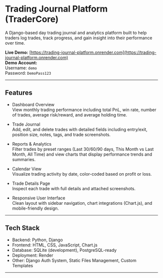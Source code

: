 # Trading Journal Platform (TraderCore)

A Django-based day trading journal and analytics platform built to help traders log trades, track progress, and gain insight into their performance over time.

**Live Demo:** [https://trading-journal-platform.onrender.com](https://trading-journal-platform.onrender.com)  
**Demo Account:**  
Username: `demo`  
Password: `DemoPass123`

---

## Features

- Dashboard Overview  
  View monthly trading performance including total PnL, win rate, number of trades, average risk/reward, and average holding time.

- Trade Journal  
  Add, edit, and delete trades with detailed fields including entry/exit, position size, notes, tags, and trade screenshots.

- Reports & Analytics  
  Filter trades by preset ranges (Last 30/60/90 days, This Month vs Last Month, All Time) and view charts that display performance trends and summaries.

- Calendar View  
  Visualize trading activity by date, color-coded based on profit or loss.

- Trade Details Page  
  Inspect each trade with full details and attached screenshots.

- Responsive User Interface  
  Clean layout with sidebar navigation, chart integrations (Chart.js), and mobile-friendly design.

---

## Tech Stack

- Backend: Python, Django  
- Frontend: HTML, CSS, JavaScript, Chart.js  
- Database: SQLite (development), PostgreSQL-ready  
- Deployment: Render  
- Other: Django Auth System, Static Files Management, Custom Templates

---
